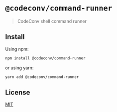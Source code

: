 # `@codeconv/command-runner`

> CodeConv shell command runner

## Install

Using npm:

```bash
npm install @codeconv/command-runner
```

or using yarn:

```bash
yarn add @codeconv/command-runner
```

## License

[MIT](LICENSE)
